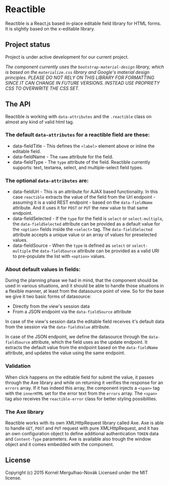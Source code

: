 # Reactible

Reactible is a React.js based in-place editable field library for HTML forms.
It is slightly based on the x-editable library.

## Project status
Project is under active development for our current project.

*The component currently uses the ```bootstrap-material-design``` library, which is based on the ```materialize.css``` library and Google's *material design* principles. PLEASE DO NOT RELY ON THIS LIBRARY FOR FORMATTING SINCE IT CAN CHANGE IN FUTURE VERSIONS. INSTEAD USE PROPRIETY CSS TO OVERWRITE THE CSS SET.*

## The API
Reactible is working with ```data-attributes``` and the ```.reactible``` class on almost any kind of valid html tag.

### The default ```data-attributes``` for a reactible field are these:
* data-fieldTitle - This defines the ```<label>``` element above or inline the editable field.
* data-fieldName  - The ```name``` attribute for the field.
* data-fieldType  - The ```type``` attribute of the field. Reactible currently supports: text, textarea, select, and multiple-select field types.

### The optional ```data-attributes``` are:
* data-fieldUrl   - This is an attribute for AJAX based functionality. In this case ```reactible``` extracts the value of the field from the Url endpoint - assuming it is a valid REST endpoint - based on the ```data-fieldName``` attribute. And it uses it for ```POST``` or ```PUT``` the new value to that same endpoint.
* data-fieldSelected - If the ```type``` for the field is ```select``` or ```select-multiple```, the ```data-fieldSelected``` attribute can be provided as a default value for the ```<option>``` fields inside the ```<select>``` tag. The ```data-fieldSelected``` attribute accepts a unique value or an array of values for preselected values.
* data-fieldSource  - When the ```type``` is defined as ```select``` or ```select-multiple``` the ```data-fieldSource``` attribute can be provided as a valid URI to pre-populate the list with ```<option>``` values.

### About default values in fields:
During the planning phase we had in mind, that the component should be used in various situations, and it should be able to handle those situations in a flexible manner, at least from the datasource point of view. So for the base we give it two basic forms of datasource:

* Directly from the view's session data
* From a JSON endpoint via the ```data-fieldSource``` attribute

In case of the view's session data the editable field receives it's default data from the session via the ```data-fieldValue``` attribute.

In case of the JSON endpoint, we define the datasource through the ```data-fieldSource``` attribute, which the field uses as the update endpoint. It extracts the default value from the endpoint based on the ```data-fieldName``` attribute, and updates the value using the same endpoint.

### Validation
When click happens on the editable field for submit the value, it passes through the Axe library and while on returning it verifies the response for an ```errors``` array. If it has indeed this array, the component injects a ```<span>``` tag with the ```innerHTML``` set for the error text from the ```errors``` array. The ```<span>``` tag also receives the ```reactible-error``` class for better styling possibilites.

### The Axe library

Reactible works with its own XMLHttpRequest library called Axe. Axe is able to handle ```GET```, ```POST``` and ```PUT``` request with pure XMLHttpRequest, and it has an own configuration object to define additional authentication ```TOKEN``` data and ```Content-Type``` parameters. Axe is available also trough the window object and it comes embedded with the component.


## License
Copyright (c) 2015 Kornél Mergulhao-Novák
Licensed under the MIT license.
